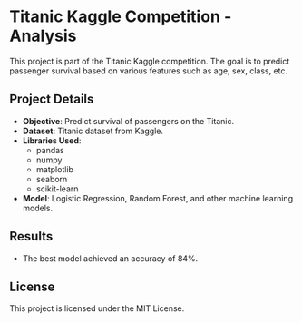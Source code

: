 # Titanic Kaggle Competition - Analysis

This project is part of the Titanic Kaggle competition. The goal is to predict passenger survival based on various features such as age, sex, class, etc.

## Project Details

- **Objective**: Predict survival of passengers on the Titanic.
- **Dataset**: Titanic dataset from Kaggle.
- **Libraries Used**: 
  - pandas
  - numpy
  - matplotlib
  - seaborn
  - scikit-learn
- **Model**: Logistic Regression, Random Forest, and other machine learning models.

## Results

- The best model achieved an accuracy of 84%.

## License

This project is licensed under the MIT License.